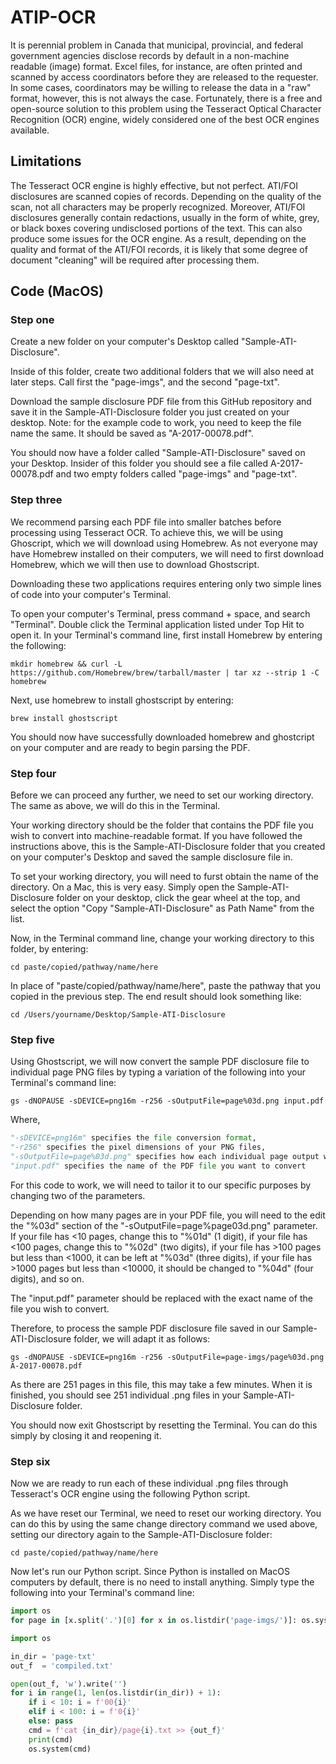 # ATIP-OCR
It is perennial problem in Canada that municipal, provincial, and federal government agencies disclose records by default in a non-machine readable (image) format. Excel files, for instance, are often printed and scanned by access coordinators before they are released to the requester. In some cases, coordinators may be willing to release the data in a "raw" format, however, this is not always the case. Fortunately, there is a free and open-source solution to this problem using the Tesseract Optical Character Recognition (OCR) engine, widely considered one of the best OCR engines available.

## Limitations
The Tesseract OCR engine is highly effective, but not perfect. ATI/FOI disclosures are scanned copies of records. Depending on the quality of the scan, not all characters may be properly recognized. Moreover, ATI/FOI disclosures generally contain redactions, usually in the form of white, grey, or black boxes covering undisclosed portions of the text. This can also produce some issues for the OCR engine. As a result, depending on the quality and format of the ATI/FOI records, it is likely that some degree of document "cleaning" will be required after processing them.

## Code (MacOS)

### Step one
Create a new folder on your computer's Desktop called "Sample-ATI-Disclosure". 

Inside of this folder, create two additional folders that we will also need at later steps. Call first the "page-imgs", and the second "page-txt".

Download the sample disclosure PDF file from this GitHub repository and save it in the Sample-ATI-Disclosure folder you just created on your desktop. Note: for the example code to work, you need to keep the file name the same. It should be saved as "A-2017-00078.pdf".

You should now have a folder called "Sample-ATI-Disclosure" saved on your Desktop. Insider of this folder you should see a file called A-2017-00078.pdf and two empty folders called "page-imgs" and "page-txt".

### Step three
We recommend parsing each PDF file into smaller batches before processing using Tesseract OCR. To achieve this, we will be using Ghoscript, which we will download using Homebrew. As not everyone may have Homebrew installed on their computers, we will need to first download Homebrew, which we will then use to download Ghostscript.

Downloading these two applications requires entering only two simple lines of code into your computer's Terminal.

To open your computer's Terminal, press command + space, and search "Terminal". Double click the Terminal application listed under Top Hit to open it. In your Terminal's command line, first install Homebrew by entering the following:
```
mkdir homebrew && curl -L https://github.com/Homebrew/brew/tarball/master | tar xz --strip 1 -C homebrew
```
Next, use homebrew to install ghostscript by entering:
```
brew install ghostscript
```
You should now have successfully downloaded homebrew and ghostcript on your computer and are ready to begin parsing the PDF.

### Step four
Before we can proceed any further, we need to set our working directory. The same as above, we will do this in the Terminal.

Your working directory should be the folder that contains the PDF file you wish to convert into machine-readable format. If you have followed the instructions above, this is the Sample-ATI-Disclosure folder that you created on your computer's Desktop and saved the sample disclosure file in. 

To set your working directory, you will need to furst obtain the name of the directory. On a Mac, this is very easy. Simply open the Sample-ATI-Disclosure folder on your desktop, click the gear wheel at the top, and select the option "Copy "Sample-ATI-Disclosure" as Path Name" from the list. 

Now, in the Terminal command line, change your working directory to this folder, by entering:
```
cd paste/copied/pathway/name/here
```
In place of "paste/copied/pathway/name/here", paste the pathway that you copied in the previous step. The end result should look something like:
```
cd /Users/yourname/Desktop/Sample-ATI-Disclosure
```

### Step five
Using Ghostscript, we will now convert the sample PDF disclosure file to individual page PNG files by typing a variation of the following into your Terminal's command line:
```
gs -dNOPAUSE -sDEVICE=png16m -r256 -sOutputFile=page%03d.png input.pdf
```
Where,
```python
"-sDEVICE=png16m" specifies the file conversion format, 
"-r256" specifies the pixel dimensions of your PNG files, 
"-sOutputFile=page%03d.png" specifies how each individual page output will be named on your local harddrive, and 
"input.pdf" specifies the name of the PDF file you want to convert
```
For this code to work, we will need to tailor it to our specific purposes by changing two of the parameters. 

Depending on how many pages are in your PDF file, you will need to the edit the "%03d" section of the "-sOutputFile=page%page03d.png" parameter.  If your file has <10 pages, change this to "%01d" (1 digit), if your file has <100 pages, change this to "%02d" (two digits), if your file has >100 pages but less than <1000, it can be left at "%03d" (three digits), if your file has >1000 pages but less than <10000, it should be changed to "%04d" (four digits), and so on. 

The "input.pdf" parameter should be replaced with the exact name of the file you wish to convert. 

Therefore, to process the sample PDF disclosure file saved in our Sample-ATI-Disclosure folder, we will adapt it as follows:
```
gs -dNOPAUSE -sDEVICE=png16m -r256 -sOutputFile=page-imgs/page%03d.png A-2017-00078.pdf
```
As there are 251 pages in this file, this may take a few minutes. When it is finished, you should see 251 individual .png files in your Sample-ATI-Disclosure folder.

You should now exit Ghostscript by resetting the Terminal. You can do this simply by closing it and reopening it.

### Step six
Now we are ready to run each of these individual .png files through Tesseract's OCR engine using the following Python script. 

As we have reset our Terminal, we need to reset our working directory. You can do this by using the same change directory command we used above, setting our directory again to the Sample-ATI-Disclosure folder:
```
cd paste/copied/pathway/name/here
```
Now let's run our Python script. Since Python is installed on MacOS computers by default, there is no need to install anything. Simply type the following into your Terminal's command line:

```Python
import os
for page in [x.split('.')[0] for x in os.listdir('page-imgs/')]: os.system(f'tesseract page-imgs/{page}.png page-txt/{page}')
```



```Python
import os

in_dir = 'page-txt'
out_f  = 'compiled.txt'

open(out_f, 'w').write('')
for i in range(1, len(os.listdir(in_dir)) + 1): 
	if i < 10: i = f'00{i}'
	elif i < 100: i = f'0{i}'
	else: pass
	cmd = f'cat {in_dir}/page{i}.txt >> {out_f}'
	print(cmd)
	os.system(cmd)
```
